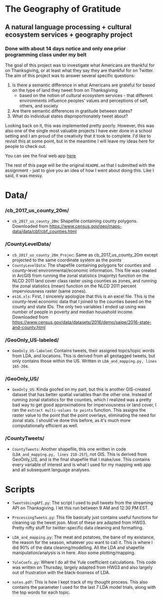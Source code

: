 # The Geography of Gratitude
## A natural language processing + cultural ecosystem services + geography project
### Done with about 14 days notice and only one prior programming class under my belt

The goal of this project was to investigate what Americans are thankful for on Thanksgiving, or at least what they say they are thankful for on Twitter.
The aim of this project was to answer several specific questions:


1. Is there a semantic difference in what Americans are grateful for based on the type of land they tweet from on Thanksgiving
    - based on the notion of cultural ecosystem services - that different environments influence peoples' values and perceptions of self, others, and society
2. Are there semantic differences in gratitude between states?
3. What do individual states disproportionately tweet about?


Looking back on it, this was implemented pretty poorly. However, this was also one of the single most valuable projects I have ever done in a school setting and I am proud of the creativity that it took to complete.
I'd like to revisit this at some point, but in the meantime I will leave my ideas here for people to check out.


You can see the final web app [here](https://uvm.maps.arcgis.com/apps/webappviewer/index.html?id=340a33fb64094eeaa64ec18bc25151c3)


The rest of this page will be the original `README.md` that I submitted with the assignment - just to give you an idea of how I went about doing this. Like I said, it was messy.


# Data/

### /cb_2017_us_county_20m/
- `cb_2017_us_county_20m`: Shapefile containing county polygons. Downloaded from https://www.census.gov/geo/maps-data/data/cbf/cbf_counties.html

### /CountyLevelData/
- `cb_2017_us_county_20m_Projec`: Same as cb_2017_us_county_20m except projected to the same coordinate system as the points
- `CountyLevelData`: The shapefile containing polygons for counties and county-level environmental/economic information. This file was created in ArcGIS from running the zonal statistics (majority) function on the NLCD 2011 land cover class raster using counties as zones, and running the zonal statistics (mean) function on the NLCD 2011 percent imperviousness raster (same zones).
- `es16.xls`: First, I sincerely apologize that this is an excel file. This is the county-level economic data that I joined to the counties based on the county and state IDs. The only two variables I ended up using was number of people in poverty and median household income. Downloaded from https://www.census.gov/data/datasets/2016/demo/saipe/2016-state-and-county.html


### /GeoOnly_US-labeled/
- `GeoOnly_US-labeled`: Contains tweets, their assigned topcs/topic words from LDA, and locations. This is derived from all geotagged tweets, but only contains those within the US. Written in `LDA_and_mapping.py, lines 165-204`.

### /GeoOnly_US/
- `GeoOnly_US`: Kinda goofed on my part, but this is another GIS-created dataset that has better spatial variables than the other one. Instead of running zonal statistics for the counties, which I realized was a pretty bad way to get good approximations for imperviousness or land cover, I ran the `extract multi-values to points` function. This assigns the raster value to the point that the point overlays, eliminating the need for zonal stats. I should've done this before, as it's much more computationally efficient as well.

### /CountyTweets/
- `CountyTweets`: Another shapefile, this one written in code (`LDA_and_mapping.py, lines 218-257`), not GIS. This is derived from GeoOnly_US, and is the final shapefile that I make/use. This contains every variable of interest and is what I used for my mapping web app and all subsequent language analyses.

# Scripts
- `TweetsUsingAPI.py`: The script I used to pull tweets from the streaming API on Thanksgiving. I let this run between 9 AM and 12:30 PM EST.

- `ProcessingTweets.py`: This file basically just contains useful functions for cleaning up the tweet json. Most of these are adapted from HW03. Pretty nifty stuff for twitter-specific data cleaning and formatting.

- `LDA_and_mapping.py`: The meat and potatoes, the bane of my existance, the reason for the season, whatever you want to call it. This is where I did 90% of the data cleaning/modelling. All the LDA and shapefile manipulation/analysis is in here. Also some plotting/mapping.

- `YuleCoefs.py`: Where I do all the Yule coefficient calculations. This code was written on Thursday, largely adapted from HW03 and also largely out of frustration with the black-boxness of LDA.

- `notes.pdf`: This is how I kept track of my thought process. This also contains the parameter I used for the last 7 LDA model trials, along with the top words for each topic. 
